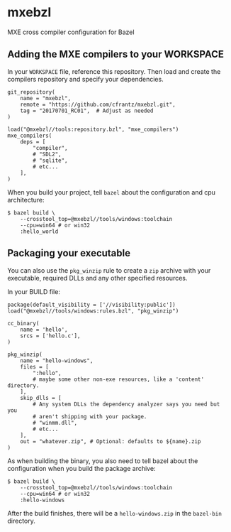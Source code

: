 # mxebzl
MXE cross compiler configuration for Bazel

## Adding the MXE compilers to your WORKSPACE

In your `WORKSPACE` file, reference this repository. Then load and
create the compilers repository and specify your dependencies.

```
git_repository(
    name = "mxebzl",
    remote = "https://github.com/cfrantz/mxebzl.git",
    tag = "20170701_RC01",  # Adjust as needed
)

load("@mxebzl//tools:repository.bzl", "mxe_compilers")
mxe_compilers(
    deps = [
        "compiler",
        # "SDL2",
        # "sqlite",
        # etc...
    ],
)
```

When you build your project, tell `bazel` about the configuration and
cpu architecture:

```
$ bazel build \
    --crosstool_top=@mxebzl//tools/windows:toolchain
    --cpu=win64 # or win32
    :hello_world
```

## Packaging your executable

You can also use the `pkg_winzip` rule to create a `zip` archive with your
executable, required DLLs and any other specified resources.

In your BUILD file:

```
package(default_visibility = ['//visibility:public'])
load("@mxebzl//tools/windows:rules.bzl", "pkg_winzip")

cc_binary(
    name = 'hello',
    srcs = ['hello.c'],
)

pkg_winzip(
    name = "hello-windows",
    files = [
        ":hello",
        # maybe some other non-exe resources, like a 'content' directory.
    ],
    skip_dlls = [
        # Any system DLLs the dependency analyzer says you need but you
        # aren't shipping with your package.
        # "winmm.dll",
        # etc...
    ],
    out = "whatever.zip", # Optional: defaults to ${name}.zip
)
```

As when building the binary, you also need to tell bazel about the
configuration when you build the package archive:

```
$ bazel build \
    --crosstool_top=@mxebzl//tools/windows:toolchain
    --cpu=win64 # or win32
    :hello-windows
```

After the build finishes, there will be a `hello-windows.zip` in the `bazel-bin`
directory.
